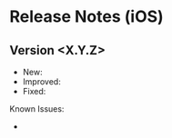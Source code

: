 # Release Notes (iOS)

## Version <X.Y.Z>
- New: <feature>
- Improved: <improvement>
- Fixed: <bug>

Known Issues:
- <issue>

